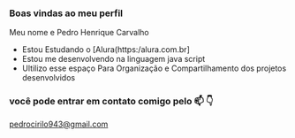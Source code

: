 ### Boas vindas ao meu perfil

Meu nome e Pedro Henrique Carvalho

- Estou Estudando o [Alura(https:/alura.com.br]
- Estou me desenvolvendo na linguagem java script
- Ultilizo esse espaço Para Organização e Compartilhamento dos projetos desenvolvidos

### você pode entrar em contato comigo pelo 📫 👇

pedrocirilo943@gmail.com 

